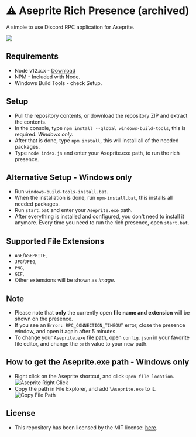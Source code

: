 # ⚠️ Aseprite Rich Presence (archived)

A simple to use Discord RPC application for Aseprite.

![](https://i.imgur.com/VMkH8TK.png)

## Requirements
- Node v12.x.x - [Download](https://nodejs.org/en/download/)
- NPM - Included with Node.
- Windows Build Tools - check Setup.

## Setup
- Pull the repository contents, or download the repository ZIP and extract the contents.
- In the console, type `npm install --global windows-build-tools`, this is required. _Windows only._
- After that is done, type `npm install`, this will install all of the needed packages.
- Type `node index.js` and enter your Aseprite.exe path, to run the rich presence.

## Alternative Setup - Windows only
- Run `windows-build-tools-install.bat`.
- When the installation is done, run `npm-install.bat`, this installs all needed packages.
- Run `start.bat` and enter your `Aseprite.exe` path.
- After everything is installed and configured, you don't need to install it anymore. Every time you need to run the rich presence, open `start.bat`.

## Supported File Extensions
- `ASE`/`ASEPRITE`,
- `JPG`/`JPEG`,
- `PNG`,
- `GIF`,
- Other extensions will be shown as _image_.

## Note
- Please note that **only** the currently open **file name and extension** will be shown on the presence.
- If you see an `Error: RPC_CONNECTION_TIMEOUT` error, close the presence window, and open it again after 5 minutes.
- To change your `Aseprite.exe` file path, open `config.json` in your favorite file editor, and change the `path` value to your new path.

## How to get the Aseprite.exe path - Windows only
- Right click on the Aseprite shortcut, and click `Open file location`.
![Aseprite Right Click](https://i.imgur.com/bhezWX6.png)
- Copy the path in File Explorer, and add `\Aseprite.exe` to it.
![Copy File Path](https://i.imgur.com/eu8vLnH.png)


## License
- This repository has been licensed by the MIT license: [here](https://github.com/vanishedvan/aseprite-rich-presence/blob/master/LICENSE).
